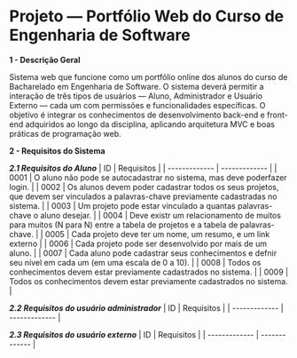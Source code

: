 # Projeto — Portfólio Web do Curso de Engenharia de Software
**1 - Descrição Geral**

Sistema web que funcione como um portfólio online dos alunos do curso de Bacharelado em Engenharia de Software.
O sistema deverá permitir a interação de três tipos de usuários — Aluno, Administrador e Usuário Externo — cada um com permissões e funcionalidades específicas.
O objetivo é integrar os conhecimentos de desenvolvimento back-end e front-end adquiridos ao longo da disciplina, aplicando arquitetura MVC e boas práticas de programação web.

**2 -  Requisitos do Sistema**

***2.1 Requisitos do Aluno***
| ID            | Requisitos |
| ------------- | ------------- |
| 0001  | O aluno não pode se autocadastrar no sistema, mas deve poderfazer login.   |
| 0002  | Os alunos devem poder cadastrar todos os seus projetos, que devem ser vinculados a palavras-chave previamente cadastradas no sistema.  |
| 0003  | Um projeto pode estar vinculado a quantas palavras-chave o aluno desejar. |
| 0004  | Deve existr um relacionamento de muitos para muitos (N para N) entre a tabela de projetos e a tabela de palavras-chave. |
| 0005  | Cada projeto deve ter um nome, um resumo, e um link externo |
| 0006  | Cada projeto pode ser desenvolvido por mais de um aluno. |
| 0007  | Cada aluno pode cadastrar seus conhecimentos e defnir seu nível em cada um (em uma escala de 0 a 10). |
| 0008  | Todos os conhecimentos devem estar previamente cadastrados no sistema. |
| 0009  | Todos os conhecimentos devem estar previamente cadastrados no sistema. |


***2.2 Requisitos do usuário administrador***
| ID            | Requisitos |
| ------------- | ------------- |

***2.3 Requisitos do usuário externo***
| ID            | Requisitos |
| ------------- | ------------- |

